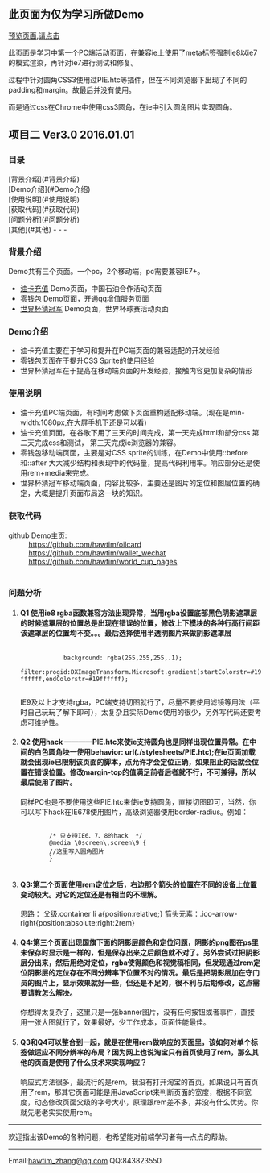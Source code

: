 <h2>此页面为仅为学习所做Demo</h2>
<a href = "http://htmlpreview.github.io/?https://github.com/hawtim/oilcard/blob/master/index.html">预览页面,请点击</a>
<p>此页面是学习中第一个PC端活动页面，在兼容ie上使用了meta标签强制ie8以ie7的模式渲染，再针对ie7进行测试和修复。</p>
<p>过程中针对圆角CSS3使用过PIE.htc等插件，但在不同浏览器下出现了不同的padding和margin。故最后并没有使用。</p>
<p>而是通过css在Chrome中使用css3圆角，在ie中引入圆角图片实现圆角。</p>


<h2>项目二 Ver3.0 2016.01.01</h2>
<h3>目录</h3>
[背景介绍](#背景介绍)<br>
[Demo介绍](#Demo介绍)<br>
[使用说明](#使用说明)<br>
[获取代码](#获取代码)<br>
[问题分析](#问题分析)<br>
[其他](#其他)
- - -
<a name="背景介绍"></a>
	<h3>背景介绍</h3>
	<p>Demo共有三个页面。一个pc，2个移动端，pc需要兼容IE7+。</p>
	<ul>
	    <li><a href="https://github.com/hawtim/oilcard">油卡充值</a> Demo页面，中国石油合作活动页面</li>
	    <li><a href="https://github.com/hawtim/wallet_wechat">零钱包</a> Demo页面，开通qq增值服务页面</li>
	    <li><a href="https://github.com/hawtim/world_cup_pages">世界杯猜冠军</a> Demo页面，世界杯球赛活动页面</li>
	</ul>
<a name="Demo介绍"></a>
	<h3>Demo介绍</h3>
	<ul>
	    <li>油卡充值主要在于学习和提升在PC端页面的兼容适配的开发经验</li>
	    <li>零钱包页面在于提升CSS Sprite的使用经验</li>
	    <li>世界杯猜冠军在于提高在移动端页面的开发经验，接触内容更加复杂的情形</li>
	</ul>
<a name="使用说明"></a>
	<h3>使用说明</h3>
	<ul>
	    <li>油卡充值PC端页面，有时间考虑做下页面重构适配移动端。(现在是min-width:1080px,在大屏手机下还是可以看)</li>
	    <li>油卡充值页面，在谷歌下用了三天的时间完成，第一天完成html和部分css  第二天完成css和测试，  第三天完成ie浏览器的兼容。</li>
	    <li>零钱包移动端页面，主要是对CSS sprite的训练，在Demo中使用::before和::after 大大减少结构和表现中的代码量，提高代码利用率。响应部分还是使用rem+media来完成。</li>
	    <li>世界杯猜冠军移动端页面，内容比较多，主要还是图片的定位和图层位置的确定，大概是提升页面布局这一块的知识。</li>
	</ul>
<a name="获取代码"></a>
	<h3>获取代码</h3>
	<dt>github Demo主页:</dt>
	<dd><a href="https://github.com/hawtim/oilcard">https://github.com/hawtim/oilcard</dd>
	<dd><a href="https://github.com/hawtim/wallet_wechat">https://github.com/hawtim/wallet_wechat</dd>
	<dd><a href="https://github.com/hawtim/world_cup_pages">https://github.com/hawtim/world_cup_pages</dd><br>

<a name="问题分析"></a>
	<h3>问题分析</h3>
<ol>
	<li>
		<h4>Q1 使用ie8 rgba函数兼容方法出现异常，当用rgba设置底部黑色阴影遮罩层的时候遮罩层的位置总是出现在错误的位置，修改上下模块的各种行高行间距该遮罩层的位置均不变。。。最后选择使用半透明图片来做阴影遮罩层</h4>
		<code>
		    background: rgba(255,255,255,.1);
		    filter:progid:DXImageTransform.Microsoft.gradient(startColorstr=#19ffffff,endColorstr=#19ffffff);
		</code>
		<p class="answer">IE9及以上才支持rgba，PC端支持切图就行了，尽量不要使用滤镜等用法（平时自己玩玩了解下即可），太复杂且实际Demo使用的很少，另外写代码还要考虑可维护性。</p>
	</li>
	<li>
		<h4>Q2 使用hack ————PIE.htc来使ie支持圆角也是同样出现位置异常。在中间的白色圆角块一使用behavior: url(./stylesheets/PIE.htc);在ie页面加载就会出现ie已限制该页面的脚本，点允许才会定位正确，如果阻止的话就会位置在错误位置。修改margin-top的值满足前者后者就不行，不可兼得，所以最后使用了图片。</h4>
		<p class="answer">同样PC也是不要使用这些PIE.htc来使ie支持圆角，直接切图即可，当然，你可以写下hack在IE678使用图片，高级浏览器使用border-radius。例如：</p>
		<code>
		/* 只支持IE6、7、8的hack  */
		@media \0screen\,screen\9 {
		//这里写入圆角图片
		}
		</code>
	</li>
	<li>
		<h4>Q3:第二个页面使用rem定位之后，右边那个箭头的位置在不同的设备上位置变动较大。对它的定位还是有相当的不理解。</h4>
		<p class="answer">思路：
    	父级.container li a{position:relative;}
    	箭头元素：.ico-arrow-right{position:absolute;right:2rem}
		</p>
	</li>
	<li>
		<h4>Q4:第三个页面出现国旗下面的阴影层颜色和定位问题，阴影的png图在ps里未保存时显示是一样的，但是保存出来之后颜色就不对了。另外尝试过把阴影层分出来，然后用绝对定位，rgba使得颜色和视觉稿相同，但发现通过rem定位阴影层的定位存在不同分辨率下位置不对的情况。最后是把阴影层加在守门员的图片上，显示效果就好一些，但还是不足的，很不利与后期修改，这点需要请教怎么解决。</h4>
		<p class="answer">你想得太复杂了，这里只是一张banner图片，没有任何按钮或者事件，直接用一张大图就行了，效果最好，少工作成本，页面性能最佳。</p>
	</li>
	<li>
		<h4>Q3和Q4可以整合到一起，就是在使用rem做响应的页面里，该如何对单个标签做适应不同分辨率的布局？因为网上也说淘宝只有首页使用了rem，那么其他的页面是使用了什么技术来实现响应？</h4>
		<p class="answer">响应式方法很多，最流行的是rem，我没有打开淘宝的首页，如果说只有首页用了rem，那其它页面可能是用JavaScript来判断页面的宽度，根据不同宽度，动态修改页面父级的字号大小，原理跟rem差不多，并没有什么优势。你就先老老实实使用rem。</p>
	</li>
</ol>

<a name="其他"></a>
****
欢迎指出该Demo的各种问题，也希望能对前端学习者有一点点的帮助。
****
Email:<hawtim_zhang@qq.com>
QQ:843823550

